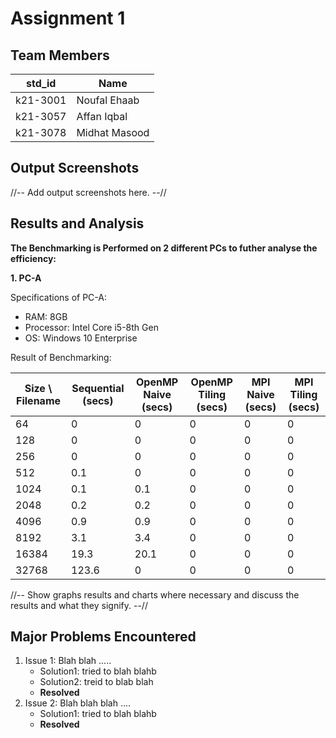 # Assignment 1
## Team Members
|std_id|Name|
|--------|-|
|k21-3001|Noufal Ehaab|
|k21-3057|Affan Iqbal|
|k21-3078|Midhat Masood|
## Output Screenshots
//-- Add output screenshots here. --//
## Results and Analysis
**The Benchmarking is Performed on 2 different PCs to futher analyse the efficiency:**

**1. PC-A**

  Specifications of PC-A: 
  - RAM: 8GB
  - Processor: Intel Core i5-8th Gen
  - OS: Windows 10 Enterprise

  Result of Benchmarking:

  | Size \ Filename | Sequential (secs) | OpenMP Naive (secs) | OpenMP Tiling (secs) | MPI Naive (secs) | MPI Tiling (secs) |
  |--|-|-|-|-|-|
  | 64 | 0 | 0 | 0 | 0 | 0 |
  | 128 | 0 | 0 | 0 | 0 | 0 |
  | 256 | 0 | 0 | 0 | 0 | 0 |
  | 512 | 0.1 | 0 | 0 | 0 | 0 |
  | 1024 | 0.1 | 0.1 | 0 | 0 | 0 |
  | 2048 | 0.2 | 0.2 | 0 | 0 | 0 |
  | 4096 | 0.9 | 0.9 | 0 | 0 | 0 |
  | 8192 | 3.1 | 3.4 | 0 | 0 | 0 |
  | 16384 | 19.3 | 20.1 | 0 | 0 | 0 |
  | 32768 | 123.6 | 0 | 0 | 0 | 0 |
  
//-- Show graphs results and charts where necessary and discuss the results and what they signify. --// 

## Major Problems Encountered
1. Issue 1: Blah blah .....
    - Solution1: tried to blah blahb
    - Solution2: treid to blab blah
    - **Resolved**
3. Issue 2: Blah blah blah ....
    - Solution1: tried to blah blahb
    - **Resolved**
